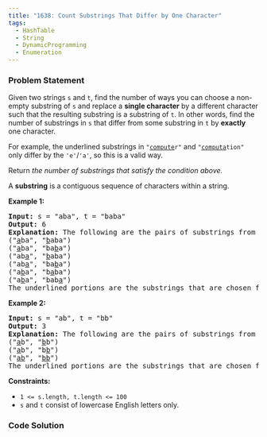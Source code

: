 ```yaml
---
title: "1638: Count Substrings That Differ by One Character"
tags:
  - HashTable
  - String
  - DynamicProgramming
  - Enumeration
---
```

### Problem Statement

<p>Given two strings <code>s</code> and <code>t</code>, find the number of ways you can choose a non-empty substring of <code>s</code> and replace a <strong>single character</strong> by a different character such that the resulting substring is a substring of <code>t</code>. In other words, find the number of substrings in <code>s</code> that differ from some substring in <code>t</code> by <strong>exactly</strong> one character.</p>

<p>For example, the underlined substrings in <code>&quot;<u>compute</u>r&quot;</code> and <code>&quot;<u>computa</u>tion&quot;</code> only differ by the <code>&#39;e&#39;</code>/<code>&#39;a&#39;</code>, so this is a valid way.</p>

<p>Return <em>the number of substrings that satisfy the condition above.</em></p>

<p>A <strong>substring</strong> is a contiguous sequence of characters within a string.</p>


<p><strong class="example">Example 1:</strong></p>

<pre>
<strong>Input:</strong> s = &quot;aba&quot;, t = &quot;baba&quot;
<strong>Output:</strong> 6
<strong>Explanation:</strong> The following are the pairs of substrings from s and t that differ by exactly 1 character:
(&quot;<u>a</u>ba&quot;, &quot;<u>b</u>aba&quot;)
(&quot;<u>a</u>ba&quot;, &quot;ba<u>b</u>a&quot;)
(&quot;ab<u>a</u>&quot;, &quot;<u>b</u>aba&quot;)
(&quot;ab<u>a</u>&quot;, &quot;ba<u>b</u>a&quot;)
(&quot;a<u>b</u>a&quot;, &quot;b<u>a</u>ba&quot;)
(&quot;a<u>b</u>a&quot;, &quot;bab<u>a</u>&quot;)
The underlined portions are the substrings that are chosen from s and t.
</pre>
​​<strong class="example">Example 2:</strong>

<pre>
<strong>Input:</strong> s = &quot;ab&quot;, t = &quot;bb&quot;
<strong>Output:</strong> 3
<strong>Explanation:</strong> The following are the pairs of substrings from s and t that differ by 1 character:
(&quot;<u>a</u>b&quot;, &quot;<u>b</u>b&quot;)
(&quot;<u>a</u>b&quot;, &quot;b<u>b</u>&quot;)
(&quot;<u>ab</u>&quot;, &quot;<u>bb</u>&quot;)
​​​​The underlined portions are the substrings that are chosen from s and t.
</pre>


<p><strong>Constraints:</strong></p>

<ul>
	<li><code>1 &lt;= s.length, t.length &lt;= 100</code></li>
	<li><code>s</code> and <code>t</code> consist of lowercase English letters only.</li>
</ul>


### Code Solution

```python

```
